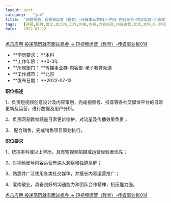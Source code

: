 ```yaml
---
layout:	post
category:	"job"
title:	"网易招聘：短视频运营（教育）-传媒事业群014-内容-内容综合-内容运营-北京本科0-3年"
tags:	[网易,招聘,面试,找工作,工作,内推,内容,内容综合,内容运营,北京,本科,0-3年]
date:	2022-07-12
---
```


[点击应聘 投递简历就有面试机会 ->  短视频运营（教育）-传媒事业群014](http://mobile.bole.netease.com/bole/boleDetail?id=41336&employeeId=346f03c3cda5f04c&key=all)



- **学历要求： **本科
- **工作年限： **0-3年
- **所属部门： **传媒事业群-内容部-亲子教育频道
- **工作城市： **北京
- **发布日期： **2022-07-12



**职位描述**

1、负责短视频创意设计及内容策划，完成视频号、抖音等各社交媒体平台的日常更新及运营，进行数据及用户分析。 

2、负责网易教育频道日常更新维护，对流量及传播效果负责；

3、 配合销售，完成销售项目策划执行。





**职位要求**

1、统招本科或以上学历，具有短视频拍摄或运营经验者优先；

2、对视频账号内容运营有深入洞察和独道见解；

3、熟悉并广泛使用各类社交媒体，并擅长内容运营推广；

4、爱岗敬业，具备良好的沟通能力和团队合作精神，抗压能力强。



[点击应聘 投递简历就有面试机会 ->  短视频运营（教育）-传媒事业群014](http://mobile.bole.netease.com/bole/boleDetail?id=41336&employeeId=346f03c3cda5f04c&key=all)
